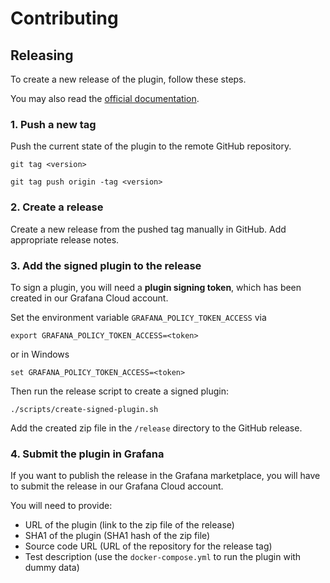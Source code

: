 # Contributing

## Releasing

To create a new release of the plugin, follow these steps.

You may also read the [official documentation](https://grafana.com/developers/plugin-tools/publish-a-plugin/publish-a-plugin).

### 1. Push a new tag

Push the current state of the plugin to the remote GitHub repository.

  `git tag <version>`

  `git tag push origin -tag <version>`

### 2. Create a release

Create a new release from the pushed tag manually in GitHub. 
Add appropriate release notes.

### 3. Add the signed plugin to the release

To sign a plugin, you will need a **plugin signing token**, 
which has been created in our Grafana Cloud account.

Set the environment variable `GRAFANA_POLICY_TOKEN_ACCESS` via

`export GRAFANA_POLICY_TOKEN_ACCESS=<token>` 

or in Windows 

`set GRAFANA_POLICY_TOKEN_ACCESS=<token>`

Then run the release script to create a signed plugin:

`./scripts/create-signed-plugin.sh`

Add the created zip file in the `/release` directory to the GitHub release.

### 4. Submit the plugin in Grafana

If you want to publish the release in the Grafana marketplace, you will have to submit the
release in our Grafana Cloud account.

You will need to provide:

- URL of the plugin (link to the zip file of the release)
- SHA1 of the plugin (SHA1 hash of the zip file)
- Source code URL (URL of the repository for the release tag)
- Test description (use the `docker-compose.yml` to run the plugin with dummy data)
